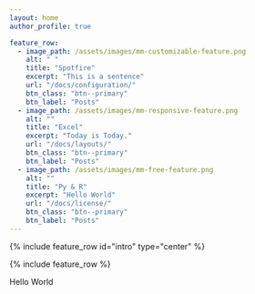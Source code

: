 ```yaml
---
layout: home
author_profile: true

feature_row:
  - image_path: /assets/images/mm-customizable-feature.png
    alt: " "
    title: "Spotfire"
    excerpt: "This is a sentence"
    url: "/docs/configuration/"
    btn_class: "btn--primary"
    btn_label: "Posts"
  - image_path: /assets/images/mm-responsive-feature.png
    alt: ""
    title: "Excel"
    excerpt: "Today is Today."
    url: "/docs/layouts/"
    btn_class: "btn--primary"
    btn_label: "Posts"
  - image_path: /assets/images/mm-free-feature.png
    alt: ""
    title: "Py & R"
    excerpt: "Hello World"
    url: "/docs/license/"
    btn_class: "btn--primary"
    btn_label: "Posts"
---
```

{% include feature_row id="intro" type="center" %}

{% include feature_row %}

Hello World
